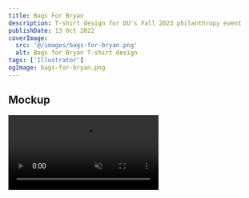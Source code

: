 ```yaml
---
title: Bags For Bryan
description: T-shirt design for DU's Fall 2023 philanthropy event
publishDate: 13 Oct 2022
coverImage:
  src: '@/images/bags-for-bryan.png'
  alt: Bags for Bryan T-shirt design
tags: ['Illustrator']
ogImage: bags-for-bryan.png
---
```


## Mockup

<div class="w-full">
<video id="mockup" class="mx-auto" autoplay loop muted playsinline>
  <source src="https://content.mikepayne.me/file/payne-portfolio/bags.mp4" type="video/mp4" />
  Your browser does not support the video tag.
</video>
</div>
